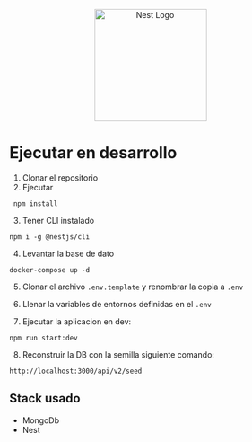 <p align="center">
  <a href="http://nestjs.com/" target="blank"><img src="https://nestjs.com/img/logo-small.svg" width="200" alt="Nest Logo" /></a>
</p>

# Ejecutar en desarrollo

1. Clonar el repositorio
2. Ejecutar

```
 npm install
```

3. Tener CLI instalado

```
npm i -g @nestjs/cli
```

4. Levantar la base de dato

```
docker-compose up -d
```

5. Clonar el archivo `.env.template` y renombrar la copia a `.env`
6. Llenar la variables de entornos definidas en el `.env`

7. Ejecutar la aplicacion en dev:

```
npm run start:dev
```

8. Reconstruir la DB con la semilla siguiente comando:

```
http://localhost:3000/api/v2/seed
```

## Stack usado

- MongoDb
- Nest
